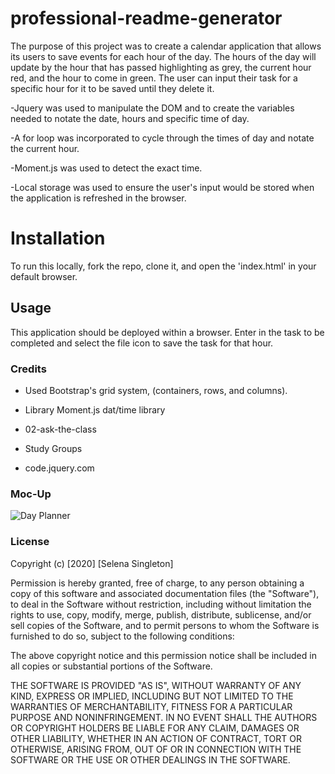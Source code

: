# professional-readme-generator

The purpose of this project was to create a calendar application that allows its users to save events for each hour of the day. The hours of the day will update by the hour that has passed highlighting as grey, the current hour red, and the hour to come in green. The user can input their task for a specific hour for it to be saved until they delete it. 

-Jquery was used to manipulate the DOM and to create the variables needed to notate the date, hours and specific time of day. 

-A for loop was incorporated to cycle through the times of day and notate the current hour. 

-Moment.js was used to detect the exact time. 

-Local storage was used to ensure the user's input would be stored when the application is refreshed in the browser. 

 # Installation

To run this locally, fork the repo, clone it, and open the 'index.html' in your default browser.  

## Usage

This application should be deployed within a browser. Enter in the task to be completed and select the file icon to save the task for that hour. 

### Credits

* Used Bootstrap's grid system, (containers, rows, and columns).

* Library Moment.js dat/time library 

* 02-ask-the-class

* Study Groups 

* code.jquery.com  

### Moc-Up

![Day Planner](Planner.PNG)

### License 

Copyright (c) [2020] [Selena Singleton]

Permission is hereby granted, free of charge, to any person obtaining a copy
of this software and associated documentation files (the "Software"), to deal
in the Software without restriction, including without limitation the rights
to use, copy, modify, merge, publish, distribute, sublicense, and/or sell
copies of the Software, and to permit persons to whom the Software is
furnished to do so, subject to the following conditions:

The above copyright notice and this permission notice shall be included in all
copies or substantial portions of the Software.

THE SOFTWARE IS PROVIDED "AS IS", WITHOUT WARRANTY OF ANY KIND, EXPRESS OR
IMPLIED, INCLUDING BUT NOT LIMITED TO THE WARRANTIES OF MERCHANTABILITY,
FITNESS FOR A PARTICULAR PURPOSE AND NONINFRINGEMENT. IN NO EVENT SHALL THE
AUTHORS OR COPYRIGHT HOLDERS BE LIABLE FOR ANY CLAIM, DAMAGES OR OTHER
LIABILITY, WHETHER IN AN ACTION OF CONTRACT, TORT OR OTHERWISE, ARISING FROM,
OUT OF OR IN CONNECTION WITH THE SOFTWARE OR THE USE OR OTHER DEALINGS IN THE
SOFTWARE.
